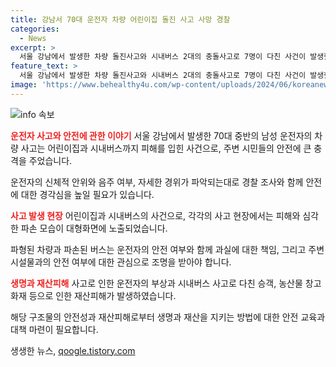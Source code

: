 ```yaml
---
title: 강남서 70대 운전자 차량 어린이집 돌진 사고 사망 경찰
categories:
  - News
excerpt: >
  서울 강남에서 발생한 차량 돌진사고와 시내버스 2대의 충돌사고로 7명이 다친 사건이 발생했습니다. 운전자 부부를 비롯해 어린이집 직원과 승객 등 다수가 병원으로 옮겨졌으며, 화재로 인한 재난도 발생했습니다. 정확한 사고 경위는 조사 중이며, 시청자로부터의 제보를 기다리고 있습니다. 사고로 인한 피해를 최소화하기 위해 안전에 대한 관심과 주의가 요구됩니다.
feature_text: >
  서울 강남에서 발생한 차량 돌진사고와 시내버스 2대의 충돌사고로 7명이 다친 사건이 발생했습니다. 운전자 부부를 비롯해 어린이집 직원과 승객 등 다수가 병원으로 옮겨졌으며, 화재로 인한 재난도 발생했습니다. 정확한 사고 경위는 조사 중이며, 시청자로부터의 제보를 기다리고 있습니다. 사고로 인한 피해를 최소화하기 위해 안전에 대한 관심과 주의가 요구됩니다.
image: 'https://www.behealthy4u.com/wp-content/uploads/2024/06/koreanews.jpg'
---
```


<p><img src="https://www.behealthy4u.com/wp-content/uploads/2024/06/koreanews.jpg" alt="info 속보" /></p>

<p><b><span style="color: #ee2323;">운전자 사고와 안전에 관한 이야기</span></b>
서울 강남에서 발생한 70대 중반의 남성 운전자의 차량 사고는 어린이집과 시내버스까지 피해를 입힌 사건으로, 주변 시민들의 안전에 큰 충격을 주었습니다.</p>

<p data-ke-size="size16">운전자의 신체적 안위와 음주 여부, 자세한 경위가 파악되는대로 경찰 조사와 함께 안전에 대한 경각심을 높일 필요가 있습니다.</p>

<p><b><span style="color: #ee2323;">사고 발생 현장</span></b>
어린이집과 시내버스의 사건으로, 각각의 사고 현장에서는 피해와 심각한 파손 모습이 대형화면에 노출되었습니다.</p>

<p data-ke-size="size16">파형된 차량과 파손된 버스는 운전자의 안전 여부와 함께 과실에 대한 책임, 그리고 주변 시설물과의 안전 여부에 대한 관심으로 조명을 받아야 합니다.</p>

<p><b><span style="color: #ee2323;">생명과 재산피해</span></b>
사고로 인한 운전자의 부상과 시내버스 사고로 다친 승객, 농산물 창고 화재 등으로 인한 재산피해가 발생하였습니다.</p>

<p data-ke-size="size16">해당 구조물의 안전성과 재산피해로부터 생명과 재산을 지키는 방법에 대한 안전 교육과 대책 마련이 필요합니다.</p>
생생한 뉴스, <a href="https://qoogle.tistory.com" rel="dofollow">qoogle.tistory.com</a>


